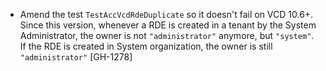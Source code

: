 * Amend the test `TestAccVcdRdeDuplicate` so it doesn't fail on VCD 10.6+. Since this version, whenever a RDE is created
  in a tenant by the System Administrator, the owner is not `"administrator"` anymore, but `"system"`.
  If the RDE is created in System organization, the owner is still `"administrator"` [GH-1278]
